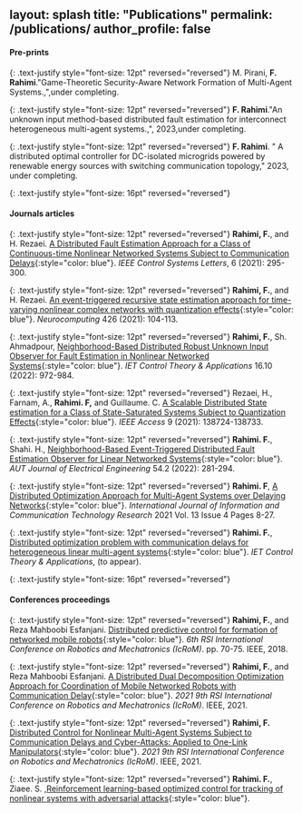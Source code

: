 layout: splash
title: "Publications"
permalink: /publications/
author_profile: false
---


#### Pre-prints

{: .text-justify style="font-size: 12pt" reversed="reversed"}
 M. Pirani, **F. Rahimi**."Game-Theoretic Security-Aware Network Formation of Multi-Agent Systems.,",under completing.

{: .text-justify style="font-size: 12pt" reversed="reversed"}
**F. Rahimi**."An unknown input method-based distributed fault estimation for interconnect heterogeneous multi-agent systems.,", 2023,under completing.

{: .text-justify style="font-size: 12pt" reversed="reversed"}
**F. Rahimi**. " A distributed optimal controller for DC-isolated microgrids powered by renewable energy sources with switching communication topology," 2023, under completing. 

{: .text-justify style="font-size: 16pt" reversed="reversed"}
#### Journals articles

{: .text-justify style="font-size: 12pt" reversed="reversed"}
**Rahimi, F.**, and H. Rezaei. [A Distributed Fault Estimation Approach for a Class of Continuous-time Nonlinear Networked Systems Subject to Communication Delays](https://ieeexplore.ieee.org/abstract/document/9397783){:style="color: blue"}. *IEEE Control Systems Letters*, 6 (2021): 295-300.


{: .text-justify style="font-size: 12pt" reversed="reversed"}
**Rahimi, F.**, and H. Rezaei. [An event-triggered recursive state estimation approach for time-varying nonlinear complex networks with quantization effects](https://www.sciencedirect.com/science/article/abs/pii/S0925231220316088){:style="color: blue"}. *Neurocomputing* 426 (2021): 104-113.

{: .text-justify style="font-size: 12pt" reversed="reversed"}
**Rahimi, F.**, Sh. Ahmadpour, [Neighborhood-Based Distributed Robust Unknown Input Observer for Fault Estimation in Nonlinear Networked Systems](https://ietresearch.onlinelibrary.wiley.com/doi/full/10.1049/cth2.12278){:style="color: blue"}. *IET Control Theory & Applications* 16.10 (2022): 972-984.

{: .text-justify style="font-size: 12pt" reversed="reversed"}
Rezaei, H., Farnam, A., **Rahimi. F,** and Guillaume. C. [A Scalable Distributed State estimation for a Class of State-Saturated Systems Subject to Quantization Effects](https://ieeexplore.ieee.org/abstract/document/9562519){:style="color: blue"}. *IEEE Access* 9 (2021): 138724-138733.

{: .text-justify style="font-size: 12pt" reversed="reversed"}
**Rahimi. F.**, Shahi. H., [Neighborhood-Based Event-Triggered Distributed Fault Estimation Observer for Linear Networked Systems](https://eej.aut.ac.ir/article_4854.html){:style="color: blue"}. *AUT Journal of Electrical Engineering* 54.2 (2022): 281-294.

{: .text-justify style="font-size: 12pt" reversed="reversed"}
**Rahimi. F**, [A Distributed Optimization Approach for Multi-Agent Systems over Delaying Networks](http://ijict.itrc.ac.ir/article-1-495-en.html){:style="color: blue"}. *International Journal of Information and Communication Technology Research* 2021 Vol. 13 Issue 4 Pages 8-27.

{: .text-justify style="font-size: 12pt" reversed="reversed"}
**Rahimi. F.**, [Distributed optimization problem with communication delays for heterogeneous linear multi-agent systems](https://doi.org/10.48550/arXiv.2208.10549){:style="color: blue"}. *IET Control Theory & Applications*, (to appear).


{: .text-justify style="font-size: 16pt" reversed="reversed"}
#### Conferences proceedings

{: .text-justify style="font-size: 12pt" reversed="reversed"}
**Rahimi, F.**, and Reza Mahboobi Esfanjani. [Distributed predictive control for formation of networked mobile robots](https://ieeexplore.ieee.org/abstract/document/8657625){:style="color: blue"}. *6th RSI International Conference on Robotics and Mechatronics (IcRoM)*. pp. 70-75. IEEE, 2018.

{: .text-justify style="font-size: 12pt" reversed="reversed"}
**Rahimi, F.**, and Reza Mahboobi Esfanjani. [A Distributed Dual Decomposition Optimization Approach for Coordination of Mobile Networked Robots with Communication Delay](https://ieeexplore.ieee.org/abstract/document/9663474){:style="color: blue"}. *2021 9th RSI International Conference on Robotics and Mechatronics (IcRoM)*. IEEE, 2021.

{: .text-justify style="font-size: 12pt" reversed="reversed"}
 **Rahimi, F.** [Distributed Control for Nonlinear Multi-Agent Systems Subject to Communication Delays and Cyber-Attacks: Applied to One-Link Manipulators](https://ieeexplore.ieee.org/abstract/document/9663446){:style="color: blue"}. *2021 9th RSI International Conference on Robotics and Mechatronics (IcRoM)*. IEEE, 2021.

{: .text-justify style="font-size: 12pt" reversed="reversed"}
**Rahimi. F.**, Ziaee. S. ,[Reinforcement learning-based optimized control for tracking of nonlinear systems with adversarial attacks](https://doi.org/10.48550/arXiv.2209.02165){:style="color: blue"}.
